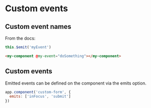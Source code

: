 # Custom events

## Custom event names

From the docs:

```javascript
this.$emit('myEvent')
```

```html
<my-component @my-event="doSomething"></my-component>
```


## Custom events

Emitted events can be defined on the component via the emits option.

```javascript
app.component('custom-form', {
  emits: ['inFocus', 'submit']
})
```

